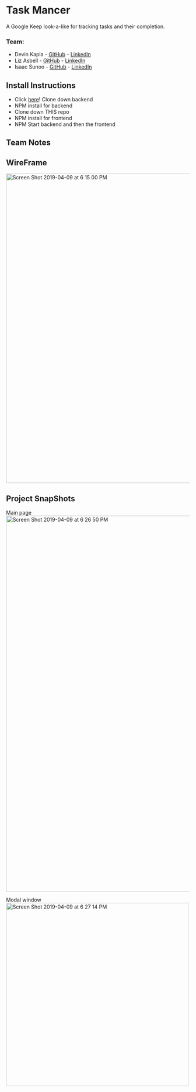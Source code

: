 # Task Mancer
A Google Keep look-a-like for tracking tasks and their completion.
### Team:
- Devin Kapla - [GitHub](https://github.com/DekayHaHa) - [LinkedIn](https://www.linkedin.com/in/devinkapla/)
- Liz Asbell - [GitHub]() - [LinkedIn]()
- Isaac Sunoo - [GitHub]() - [LinkedIn]()

## Install Instructions
- Click [here](https://github.com/IsaacSunoo/trapper-keeper-api)! Clone down backend
- NPM install for backend
- Clone down THIS repo
- NPM install for frontend
- NPM Start backend and then the frontend

## Team Notes

## WireFrame
<img width="845" alt="Screen Shot 2019-04-09 at 6 15 00 PM" src="https://user-images.githubusercontent.com/23220813/55843105-c9297180-5af3-11e9-9dce-48b9f4bd3f87.png">

## Project SnapShots
Main page
<img width="1026" alt="Screen Shot 2019-04-09 at 6 26 50 PM" src="https://user-images.githubusercontent.com/23220813/55843441-8072b800-5af5-11e9-85bd-b8e54216e8b6.png">

Modal window
<img width="500" alt="Screen Shot 2019-04-09 at 6 27 14 PM" src="https://user-images.githubusercontent.com/23220813/55843467-a26c3a80-5af5-11e9-9661-31302b015818.png">

